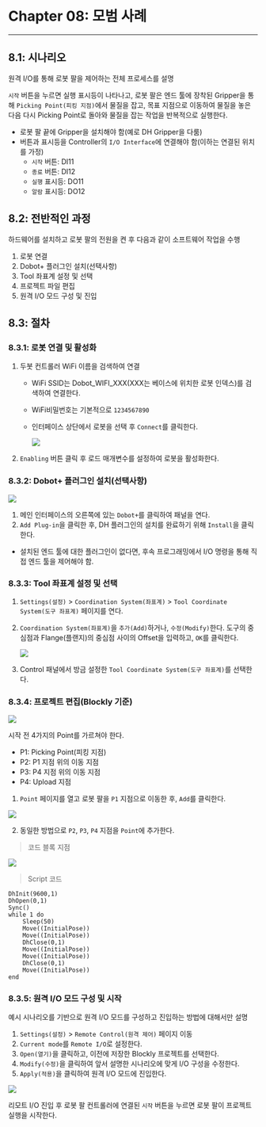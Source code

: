 # **Chapter 08: 모범 사례**

---
## **8.1: 시나리오**
원격 I/O를 통해 로봇 팔을 제어하는 전체 프로세스를 설명

`시작` 버튼을 누르면 실행 표시등이 나타나고, 로봇 팔은 엔드 툴에 장착된 Gripper을 통해 `Picking Point(피킹 지점)`에서 물질을 잡고, 목표 지점으로 이동하여 물질을 놓은 다음 다시 Picking Point로 돌아와 물질을 잡는 작업을 반복적으로 실행한다.

* 로봇 팔 끝에 Gripper을 설치해야 함(예로 DH Gripper을 다룸)
* 버튼과 표시등을 Controller의 `I/O Interface`에 연결해야 함(이하는 연결된 위치를 가정)
  * `시작` 버튼: DI11
  * `종료` 버튼: DI12
  * `실행` 표시등: DO11
  * `알람` 표시등: DO12

## **8.2: 전반적인 과정**
하드웨어를 설치하고 로봇 팔의 전원을 켠 후 다음과 같이 소프트웨어 작업을 수행

1. 로봇 연결
2. Dobot+ 플러그인 설치(선택사항)
3. Tool 좌표계 설정 및 선택
4. 프로젝트 파일 편집
5. 원격 I/O 모드 구성 및 진입

## **8.3: 절차**

### **8.3.1: 로봇 연결 및 활성화**
1. 두봇 컨트롤러 WiFi 이름을 검색하여 연결
   * WiFi SSID는 Dobot_WIFI_XXX(XXX는 베이스에 위치한 로봇 인덱스)를 검색하여 연결한다.
   * WiFi비밀번호는 기본적으로 `1234567890`
   * 인터페이스 상단에서 로봇을 선택 후 `Connect`를 클릭한다.

      ![](./res/F8_3_0.PNG)

2. `Enabling` 버튼 클릭 후 로드 매개변수를 설정하여 로봇을 활성화한다.

### **8.3.2: Dobot+ 플러그인 설치(선택사항)**

![](./res/F8_3_1.PNG)

1. 메인 인터페이스의 오른쪽에 있는 `Dobot+`를 클릭하여 패널을 연다.
2. `Add Plug-in`을 클릭한 후, DH 플러그인의 설치를 완료하기 위해 `Install`을 클릭한다.

* 설치된 엔드 툴에 대한 플러그인이 없다면, 후속 프로그래밍에서 I/O 명령을 통해 직접 엔드 툴을 제어해야 함.

### **8.3.3: Tool 좌표계 설정 및 선택**

1. `Settings(설정)` > `Coordination System(좌표계)` > `Tool Coordinate System(도구 좌표계)` 페이지를 연다.
2. `Coordination System(좌표계)`을 `추가(Add)`하거나, `수정(Modify)`한다. 도구의 중심점과 Flange(플랜지)의 중심점 사이의 Offset을 입력하고, `OK`를 클릭한다.

      ![](./res/F8_3_1.PNG)

3. Control 패널에서 방금 설정한 `Tool Coordinate System(도구 좌표계)`를 선택한다.

### **8.3.4: 프로젝트 편집(Blockly 기준)**

![](./res/F8_3_3.PNG)

시작 전 4가지의 Point를 가르쳐야 한다.

* P1: Picking Point(피킹 지점)
* P2: P1 지점 위의 이동 지점
* P3: P4 지점 위의 이동 지점
* P4: Upload 지점

1. `Point` 페이지를 열고 로봇 팔을 `P1` 지점으로 이동한 후, `Add`를 클릭한다.

 ![](./res/F8_3_4.PNG)

2. 동일한 방법으로 `P2`, `P3`, `P4` 지점을 `Point`에 추가한다.

> 코드 블록 지점

![](./res/8_1_2.PNG)

> Script 코드

```
DhInit(9600,1)
DhOpen(0,1)
Sync()
while 1 do
    Sleep(50)
    Move((InitialPose))
    Move((InitialPose))
    DhClose(0,1)
    Move((InitialPose))
    Move((InitialPose))
    DhClose(0,1)
    Move((InitialPose))
end

```

### **8.3.5: 원격 I/O 모드 구성 및 시작**

예시 시나리오를 기반으로 원격 I/O 모드를 구성하고 진입하는 방법에 대해서만 설명

1. `Settings(설정)` > `Remote Control(원격 제어)` 페이지 이동
2. `Current mode`를 `Remote I/O`로 설정한다.
3. `Open(열기)`을 클릭하고, 이전에 저장한 Blockly 프로젝트를 선택한다.
4. `Modify(수정)`을 클릭하여 앞서 설명한 시나리오에 맞게 I/O 구성을 수정한다.
5. `Apply(적용)`을 클릭하여 원격 I/O 모드에 진입한다.

![](./res/F8_3_6.PNG)

리모트 I/O 진입 후 로봇 팔 컨트롤러에 연결된 `시작` 버튼을 누르면 로봇 팔이 프로젝트 실행을 시작한다.